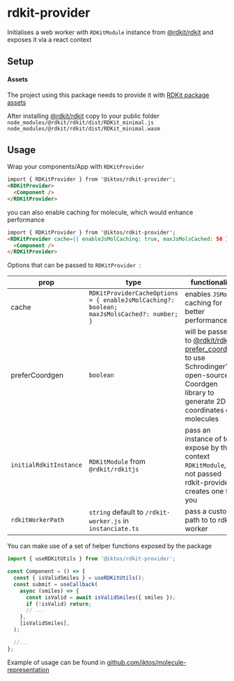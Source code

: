 # rdkit-provider

Initialises a web worker with `RDKitModule` instance from [@rdkit/rdkit](https://github.com/rdkit/rdkit-js) and exposes it via a react context

## Setup

#### Assets

The project using this package needs to provide it with [RDKit package assets](https://github.com/rdkit/rdkit/tree/master/Code/MinimalLib#using-the-rdkit-package-assets)

After installing [@rdkit/rdkit](https://github.com/rdkit/rdkit-js) copy to your public folder
`node_modules/@rdkit/rdkit/dist/RDKit_minimal.js` `node_modules/@rdkit/rdkit/dist/RDKit_minimal.wasm`

## Usage

Wrap your components/App with `RDKitProvider`

```html
import { RDKitProvider } from '@iktos/rdkit-provider';
<RDKitProvider>
  <Component />
</RDKitProvider>
```

you can also enable caching for molecule, which would enhance performance

```html
import { RDKitProvider } from '@iktos/rdkit-provider';
<RDKitProvider cache={{ enableJsMolCaching: true, maxJsMolsCached: 50 }}>
  <Component />
</RDKitProvider>
```

Options that can be passed to `RDKitProvider `:

| prop                   | type                                                                                      | functionality                                                                                                                                                                                                                        | required/optional |
| ---------------------- | ----------------------------------------------------------------------------------------- | ------------------------------------------------------------------------------------------------------------------------------------------------------------------------------------------------------------------------------------ | ----------------- |
| cache                  | `RDKitProviderCacheOptions = { enableJsMolCaching?: boolean; maxJsMolsCached?: number; }` | enables `JSMol` caching for better performance                                                                                                                                                                                       | optional          |
| preferCoordgen         | `boolean`                                                                                 | will be passed to [@rdkit/rdkitjs prefer_coordgen](https://docs.rdkitjs.com/interfaces/RDKitModule.html#prefer_coordgen.prefer_coordgen-1) to use Schrodinger’s open-source Coordgen library to generate 2D coordinates of molecules | optional          |
| `initialRdkitInstance` | `RDKitModule` from `@rdkit/rdkitjs`                                                       | pass an instance of to expose by the context `RDKitModule`, if not passed rdkit-provider creates one for you                                                                                                                         | optional          |
| `rdkitWorkerPath`      | `string` default to `/rdkit-worker.js` in `instanciate.ts`                                | pass a custom path to to rdkit worker                                                                                                                                                                                                | optional          |

You can make use of a set of helper functions exposed by the package

```js
import { useRDKitUtils } from '@iktos/rdkit-provider';

const Component = () => {
  const { isValidSmiles } = useRDKitUtils();
  const submit = useCallback(
    async (smiles) => {
      const isValid = await isValidSmiles({ smiles });
      if (!isValid) return;
      // ...
    },
    [isValidSmiles],
  );

  //...
};
```

Example of usage can be found in [github.com/iktos/molecule-representation](github.com/iktos/molecule-representation)
